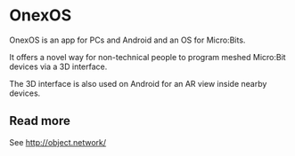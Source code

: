 
# OnexOS

OnexOS is an app for PCs and Android and an OS for Micro:Bits.

It offers a novel way for non-technical people to program meshed Micro:Bit devices via a 3D interface.

The 3D interface is also used on Android for an AR view inside nearby devices.

## Read more

See http://object.network/


